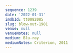 ```yaml
---
sequence: 1239
date: '2022-01-31'
imdbId: tt0082085
slug: blow-out-1981
venue: null
venueNotes: null
medium: Blu-ray
mediumNotes: Criterion, 2011
---
```


